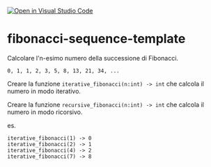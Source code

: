 [![Open in Visual Studio Code](https://classroom.github.com/assets/open-in-vscode-c66648af7eb3fe8bc4f294546bfd86ef473780cde1dea487d3c4ff354943c9ae.svg)](https://classroom.github.com/online_ide?assignment_repo_id=10435899&assignment_repo_type=AssignmentRepo)
# fibonacci-sequence-template

Calcolare l'n-esimo numero della successione di Fibonacci.

```0, 1, 1, 2, 3, 5, 8, 13, 21, 34, ...```

Creare la funzione ```iterative_fibonacci(n:int) -> int``` che calcola il numero in modo iterativo.

Creare la funzione ```recursive_fibonacci(n:int) -> int``` che calcola il numero in modo ricorsivo.

es. 

```
iterative_fibonacci(1) -> 0
iterative_fibonacci(2) -> 1
iterative_fibonacci(4) -> 2
iterative_fibonacci(7) -> 8
```
